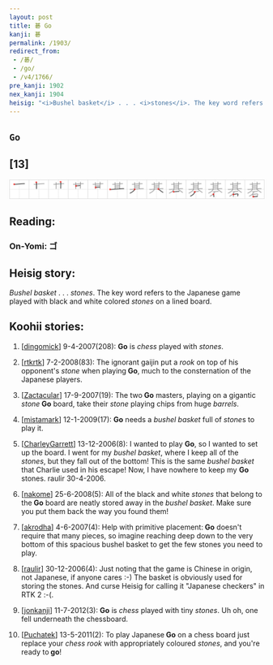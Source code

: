 ```yaml
---
layout: post
title: 碁 Go
kanji: 碁
permalink: /1903/
redirect_from:
 - /碁/
 - /go/
 - /v4/1766/
pre_kanji: 1902
nex_kanji: 1904
heisig: "<i>Bushel basket</i> . . . <i>stones</i>. The key word refers to the Japanese game played with black and white colored <i>stones</i> on a lined board."
---
```


## `Go`

## [13]

<div class="stroke"><img src="../images/E7A281.png" /></div>

## Reading:

### On-Yomi: ゴ

## Heisig story:

<i>Bushel basket</i> . . . <i>stones</i>. The key word refers to the Japanese game played with black and white colored <i>stones</i> on a lined board.

## Koohii stories:

1) [<a href="http://kanji.koohii.com/profile/dingomick">dingomick</a>] 9-4-2007(208): <strong>Go</strong> is <em>chess</em> played with <em>stones</em>.

2) [<a href="http://kanji.koohii.com/profile/rtkrtk">rtkrtk</a>] 7-2-2008(83): The ignorant gaijin put a <em>rook</em> on top of his opponent&#039;s <em>stone</em> when playing<strong> Go</strong>, much to the consternation of the Japanese players.

3) [<a href="http://kanji.koohii.com/profile/Zactacular">Zactacular</a>] 17-9-2007(19): The two<strong> Go</strong> masters, playing on a gigantic <em>stone</em><strong> Go</strong> board, take their <em>stone</em> playing chips from huge <em>barrels</em>.

4) [<a href="http://kanji.koohii.com/profile/mistamark">mistamark</a>] 12-1-2009(17): <strong>Go</strong> needs a <em>bushel basket</em> full of <em>stone</em>s to play it.

5) [<a href="http://kanji.koohii.com/profile/CharleyGarrett">CharleyGarrett</a>] 13-12-2006(8): I wanted to play <strong>Go</strong>, so I wanted to set up the board. I went for my <em>bushel basket</em>, where I keep all of the <em>stones</em>, but they fall out of the bottom! This is the same <em>bushel basket</em> that Charlie used in his escape! Now, I have nowhere to keep my <strong>Go</strong> stones. raulir 30-4-2006.

6) [<a href="http://kanji.koohii.com/profile/nakome">nakome</a>] 25-6-2008(5): All of the black and white <em>stones</em> that belong to the<strong> Go</strong> board are neatly stored away in the <em>bushel basket</em>. Make sure you put them back the way you found them!

7) [<a href="http://kanji.koohii.com/profile/akrodha">akrodha</a>] 4-6-2007(4): Help with primitive placement:<strong> Go</strong> doesn&#039;t require that many pieces, so imagine reaching deep down to the very bottom of this spacious bushel basket to get the few stones you need to play.

8) [<a href="http://kanji.koohii.com/profile/raulir">raulir</a>] 30-12-2006(4): Just noting that the game is Chinese in origin, not Japanese, if anyone cares :-) The basket is obviously used for storing the stones. And curse Heisig for calling it &quot;Japanese checkers&quot; in RTK 2 :-(.

9) [<a href="http://kanji.koohii.com/profile/jonkanji">jonkanji</a>] 11-7-2012(3): <strong>Go</strong> is <em>chess</em> played with tiny <em>stones</em>. Uh oh, one fell underneath the chessboard.

10) [<a href="http://kanji.koohii.com/profile/Puchatek">Puchatek</a>] 13-5-2011(2): To play Japanese<strong> Go</strong> on a chess board just replace your <em>chess rook</em> with appropriately coloured <em>stones</em>, and you&#039;re ready to<strong> go</strong>!
